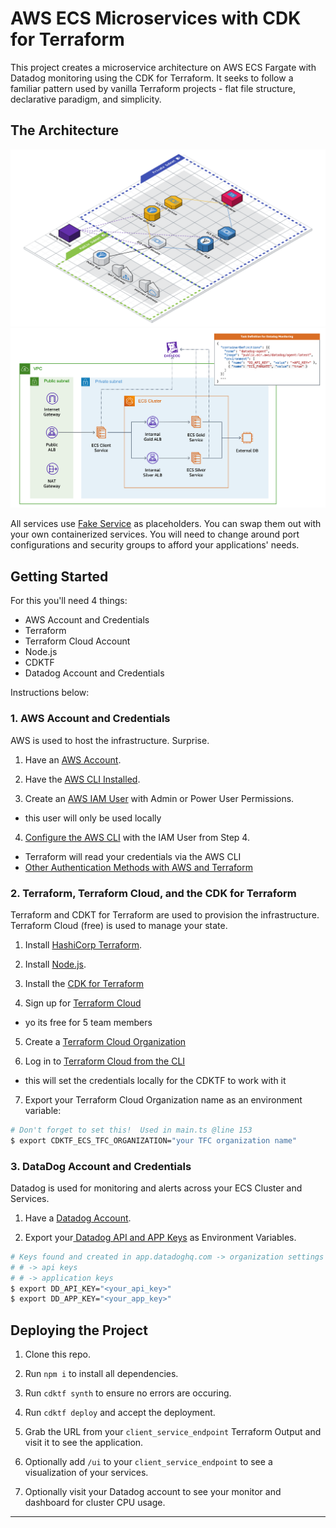 # AWS ECS Microservices with CDK for Terraform

This project creates a microservice architecture on AWS ECS Fargate with Datadog monitoring using the CDK for Terraform.  It seeks to follow a familiar pattern used by vanilla Terraform projects - flat file structure, declarative paradigm, and simplicity. 

## The Architecture

![ECS Microservices CDKTF](images/ecs-microservices-cdktf.png)
![ECS Microservices CDKTF-AWS](images/ecs-microservices-cdktf-aws-icons.png)

All services use [Fake Service](https://github.com/nicholasjackson/fake-service) as placeholders.  You can swap them out with your own containerized services.  You will need to change around port configurations and security groups to afford your applications' needs.

## Getting Started

For this you'll need 4 things:

- AWS Account and Credentials
- Terraform
- Terraform Cloud Account
- Node.js
- CDKTF
- Datadog Account and Credentials

Instructions below:

### 1. AWS Account and Credentials

AWS is used to host the infrastructure.  Surprise.

1. Have an [AWS Account](https://aws.amazon.com/).

2. Have the [AWS CLI Installed](https://docs.aws.amazon.com/cli/latest/userguide/getting-started-install.html).

3. Create an [AWS IAM User](https://docs.aws.amazon.com/IAM/latest/UserGuide/getting-started_create-admin-group.html) with Admin or Power User Permissions.
  - this user will only be used locally

4. [Configure the AWS CLI](https://docs.aws.amazon.com/cli/latest/userguide/cli-chap-configure.html) with the IAM User from Step 4.
  - Terraform will read your credentials via the AWS CLI 
  - [Other Authentication Methods with AWS and Terraform](https://registry.terraform.io/providers/hashicorp/aws/latest/docs#authentication)

### 2. Terraform, Terraform Cloud, and the CDK for Terraform

Terraform and CDKT for Terraform are used to provision the infrastructure.  Terraform Cloud (free) is used to manage your state.

1. Install [HashiCorp Terraform](https://www.terraform.io/downloads).

2. Install [Node.js](https://nodejs.org/en/).

3. Install the [CDK for Terraform](https://learn.hashicorp.com/tutorials/terraform/cdktf-install?in=terraform/cdktf)

4. Sign up for [Terraform Cloud](https://app.terraform.io/public/signup/account?utm_content=offers_tfc&utm_source=jcolemorrison)
  - yo its free for 5 team members

5. Create a [Terraform Cloud Organization](https://learn.hashicorp.com/tutorials/terraform/cloud-sign-up?in=terraform/cloud-get-started)

6. Log in to [Terraform Cloud from the CLI](https://learn.hashicorp.com/tutorials/terraform/cloud-login?in=terraform/cloud-get-started)
  - this will set the credentials locally for the CDKTF to work with it

7. Export your Terraform Cloud Organization name as an environment variable:
  ```sh
  # Don't forget to set this!  Used in main.ts @line 153
  $ export CDKTF_ECS_TFC_ORGANIZATION="your TFC organization name"
  ```

### 3. DataDog Account and Credentials

Datadog is used for monitoring and alerts across your ECS Cluster and Services.

1. Have a [Datadog Account](https://www.datadoghq.com/).

2. Export your[ Datadog API and APP Keys](https://docs.datadoghq.com/account_management/api-app-keys/) as Environment Variables.
  ```sh
  # Keys found and created in app.datadoghq.com -> organization settings 
  # # -> api keys
  # # -> application keys
  $ export DD_API_KEY="<your_api_key>"
  $ export DD_APP_KEY="<your_app_key>"
  ```

## Deploying the Project

1. Clone this repo.

2. Run `npm i` to install all dependencies.

3. Run `cdktf synth` to ensure no errors are occuring.

4. Run `cdktf deploy` and accept the deployment.

5. Grab the URL from your `client_service_endpoint` Terraform Output and visit it to see the application.

6. Optionally add `/ui` to your `client_service_endpoint` to see a visualization of your services.

7. Optionally visit your Datadog account to see your monitor and dashboard for cluster CPU usage.
---

